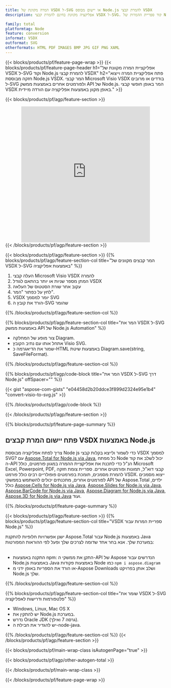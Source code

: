 ```yaml
---
title: המרה מקוונת של VSDX ל-SVG או יישום מבוסס Node.js להמרת קבצי VSDX
description: אפליקציה מקוונת בחינם להמרת קבצי VSDX ל-SVG. קוד ספריית ההמרות של Node.js עבור מסמכי Microsoft Visio VSDX.  

family: total
platformtag: Node
feature: conversion
informat: VSDX
outformat: SVG
otherformats: HTML PDF IMAGES BMP JPG GIF PNG XAML
---
```

{{< blocks/products/pf/feature-page-wrap >}}
{{< blocks/products/pf/feature-page-header h1="אפליקציית המרה מקוונת של VSDX ל-SVG וקוד Node.js להמרת קבצי VSDX" h2="פתח אפליקציית המרה וייצוא חזקה מבוססת Node.js VSDX.  המר קבצי Microsoft Visio VSDX בודדים או מרובים ל-SVG ולפורמטים אחרים באמצעות ממשק API של Node.js.  המר באופן חופשי קבצי VSDX באופן מקוון באמצעות אפליקציה עם הורדה מיידית." >}}


{{< blocks/products/pf/agp/feature-section >}}

<div class="container-fluid agp-content bg-white aboutfile box-1 vh100 section nopbtm">
<div class=container>
<div class=row>
<div class="demobox tc col-md-12 padding-0" align="center">

<iframe title="אפליקציית המרות מקוונת בחינם מ-VSDX ל-SVG" style="border: none; height: 426px;" scrolling="no" src="https://total-conversion-app-65z5r2lp.k8s.dynabic.com/?to=svg&from=vsdx" id="child-iframe" width="80%"></iframe>

</div></div>
</div></div>
{{< /blocks/products/pf/agp/feature-section >}}


{{< blocks/products/pf/agp/feature-section >}}
{{% blocks/products/pf/agp/feature-section-col title="המר קבצים מקוונים של VSDX ל-SVG באמצעות אפליקציה" %}}

1. העלה קבצי Microsoft Visio VSDX להמרה
1. המתן מספר שניות או יותר בהתאם לגודל VSDX
1. עקוב אחר שורת הסטטוס של העלאה
1. לחץ על כפתור "המר".
1. VSDX יומר למסמך SVG
1. הורד את קובץ ה-SVG שהומר

{{% /blocks/products/pf/agp/feature-section-col %}}

{{% blocks/products/pf/agp/feature-section-col title="המר את VSDX ל-SVG באמצעות ממשק API של Node.js Automation" %}}

- צור מופע של המחלקה Diagram.
- אתחל אותו עם נתיב הקובץ Visio SVG.
- שמור את הדיאגרמה כ-HTML באמצעות שיטת Diagram.save(string, SaveFileFormat).

{{% /blocks/products/pf/agp/feature-section-col %}}

{{% blocks/products/pf/agp/code-block title="המר את VSDX ל-SVG דרך Node.js" offSpacer="" %}}

{{< gist "aspose-com-gists" "e04458d2b20ddce3f899d2324e95e1b4" "convert-visio-to-svg.js" >}}

{{% /blocks/products/pf/agp/code-block %}}

{{< /blocks/products/pf/agp/feature-section >}}

{{% blocks/products/pf/feature-page-summary %}}

<h2>פתח יישום המרת קבצים VSDX באמצעות Node.js</h2>

צריך לפתח אפליקציה מבוססת Node js כדי לשמור ולייצא בקלות קבצי VSDX למסמך SVG?  עם [Aspose.Total for Node.js via Java](https://products.aspose.com/total/he/nodejs-java/), כל מפתח Node יכול לשלב את קוד ה-API הנ"ל כדי לתכנת את אפליקציית ההמרה במגוון פורמטים, כולל Microsoft Excel, Powerpoint, PDF, קבצי דוא"ל, תמונות ופורמטים אחרים.  ספריית צומת חזקה להמרת מסמכים, תומכת בפורמטים פופולריים רבים כולל פורמט VSDX.  ייצוא מסמכים לפורמטים אחרים, מתכנתים יכולים להשתמש בממשקי API של Aspose.Total ילדים, כולל [Aspose.Cells for Node.js via Java](https://products.aspose.com/cells/he/nodejs-java/), [Aspose.Slides for Node.js via Java](https://products.aspose.com/slides/he/nodejs-java/), [Aspose.BarCode for Node.js via Java](https://products.aspose.com/barcode/he/nodejs-java/), [Aspose.Diagram for Node.js via Java](https://products.aspose.com/diagram/he/nodejs-java/), [Aspose.3D for Node.js via Java](https://products.aspose.com/3d/he/nodejs-java/) ועוד.  
 
 

{{% /blocks/products/pf/feature-page-summary %}}

{{< blocks/products/pf/agp/feature-section >}}
{{% blocks/products/pf/agp/feature-section-col title="VSDX ספריית המרות עבור Node.js" %}}

ישנן אפשרויות חלופיות להתקנת Aspose.Total עבור Node.js באמצעות Java במערכת שלך.  אנא בחר אחד שדומה לצרכים שלך ופעל לפי ההוראות המפורטות:<br /><br />

- התקנה באמצעות npm: התקן את ממשקי ה-API של Aspose הנדרשים עבור Node.js באמצעות Java באמצעות פקודות Node כמו ```npm i aspose.diagram```
- או הורד את הספריות באופן ידני מ-Aspose Downloads ושלב אותן בפרויקט Node.js שלך.

{{% /blocks/products/pf/agp/feature-section-col %}}

{{% blocks/products/pf/agp/feature-section-col title="שומר את VSDX ל-SVG פלטפורמות ודרישות לאפליקציה" %}}

- Windows, Linux, Mac OS X
- יש להתקין את Node.js במערכת.
- נדרש Oracle JDK (גרסה 7 ואילך).
- יש להגדיר את חבילת ה-node-java.

{{% /blocks/products/pf/agp/feature-section-col %}}
{{< /blocks/products/pf/agp/feature-section >}}

{{< blocks/products/pf/main-wrap-class isAutogenPage="true" >}}

{{< blocks/products/pf/agp/other-autogen-total >}}

{{< /blocks/products/pf/main-wrap-class >}}

{{< /blocks/products/pf/feature-page-wrap >}}